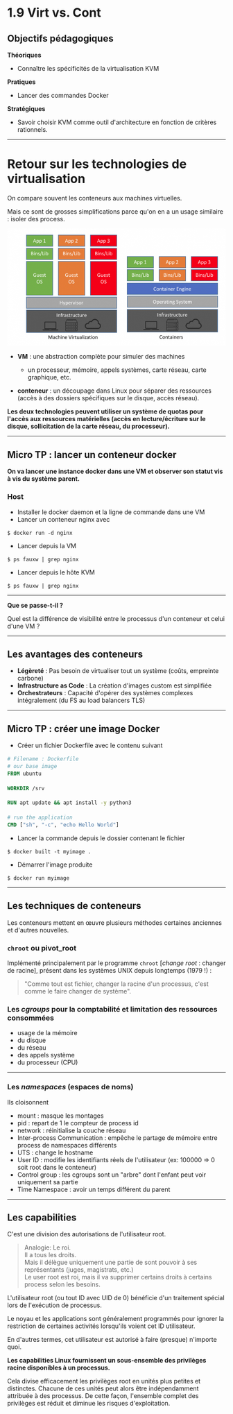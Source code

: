 # 1.9 Virt vs. Cont

## Objectifs pédagogiques

**Théoriques**

- Connaître les spécificités de la virtualisation KVM

**Pratiques**

- Lancer des commandes Docker

**Stratégiques**

- Savoir choisir KVM comme outil d'architecture en fonction de critères rationnels.

---


# Retour sur les technologies de virtualisation

On compare souvent les conteneurs aux machines virtuelles. 

Mais ce sont de grosses simplifications parce qu'on en a un usage similaire : isoler des process.


![](../assets/images/kvm/vm_vs_containers.png)

- **VM** : une abstraction complète pour simuler des machines

  - un processeur, mémoire, appels systèmes, carte réseau, carte graphique, etc.

- **conteneur** : un découpage dans Linux pour séparer des ressources (accès à des dossiers spécifiques sur le disque, accès réseau).

**Les deux technologies peuvent utiliser un système de quotas pour l'accès aux ressources matérielles (accès en lecture/écriture sur le disque, sollicitation de la carte réseau, du processeur).**

---

## Micro TP : lancer un conteneur docker 

**On va lancer une instance docker dans une VM et observer son statut vis à vis du système parent.**

### Host 

- Installer le docker daemon et la ligne de commande dans une VM
- Lancer un conteneur nginx avec 
```shell
$ docker run -d nginx 
```
- Lancer depuis la VM 
```shell
$ ps fauxw | grep nginx 
```
- Lancer depuis le hôte KVM
```shell
$ ps fauxw | grep nginx 
```
---

**Que se passe-t-il ?**

Quel est la différence de visibilité entre le processus d'un conteneur et celui d'une VM ?

--- 

## Les avantages des conteneurs 

- **Légèreté** : Pas besoin de virtualiser tout un système (coûts, empreinte carbone)
- **Infrastructure as Code** : La création d'images custom est simplifiée
- **Orchestrateurs** : Capacité d'opérer des systèmes complexes intégralement  (du FS au load balancers TLS)

---

## Micro TP : créer une image Docker 

- Créer un fichier Dockerfile avec le contenu suivant
```Dockerfile
# Filename : Dockerfile 
# our base image
FROM ubuntu

WORKDIR /srv

RUN apt update && apt install -y python3  

# run the application
CMD ["sh", "-c", "echo Hello World"]
```
- Lancer la commande depuis le dossier contenant le fichier
```shell
$ docker built -t myimage .
```
- Démarrer l'image produite 
```shell
$ docker run myimage 
```
--- 

## Les techniques de conteneurs 

Les conteneurs mettent en œuvre plusieurs méthodes certaines anciennes et d'autres nouvelles.


### `chroot` ou pivot_root

Implémenté principalement par le programme `chroot` [*change root* : changer de racine], présent dans les systèmes UNIX depuis longtemps (1979 !) :

  > "Comme tout est fichier, changer la racine d'un processus, c'est comme le faire changer de système".

### Les _cgroups_ pour la comptabilité et limitation des ressources consommées


  - usage de la mémoire
  - du disque
  - du réseau
  - des appels système
  - du processeur (CPU)

---

### Les _namespaces_ (espaces de noms)

Ils  cloisonnent 
- mount : masque les montages 
- pid : repart de 1 le compteur de process id
- network : réinitialise la couche réseau 
- Inter-process Communication : empêche le partage de mémoire entre process de namespaces différents 
- UTS : change le hostname
- User ID : modifie les identifiants réels de l'utilisateur (ex: 100000 => 0 soit root dans le conteneur) 
- Control group : les cgroups sont un "arbre" dont l'enfant peut voir uniquement sa partie
- Time Namespace : avoir un temps différent du parent

---

## Les capabilities 

C'est une division des autorisations de l'utilisateur root.

> Analogie: Le roi.  
> Il a tous les droits.  
> Mais il délègue uniquement une partie de sont pouvoir à ses représentants (juges, magistrats, etc.)  
> Le user root est roi, mais il va supprimer certains droits à certains process selon les besoins.

L'utilisateur root (ou tout ID avec UID de 0) bénéficie d'un traitement spécial lors de l'exécution de processus. 

Le noyau et les applications sont généralement programmés pour ignorer la restriction de certaines activités lorsqu'ils voient cet ID utilisateur. 

En d'autres termes, cet utilisateur est autorisé à faire (presque) n'importe quoi.

**Les capabilities Linux fournissent un sous-ensemble des privilèges racine disponibles à un processus.** 

Cela divise efficacement les privilèges root en unités plus petites et distinctes. Chacune de ces unités peut alors être indépendamment attribuée à des processus. De cette façon, l'ensemble complet des privilèges est réduit et diminue les risques d'exploitation.


